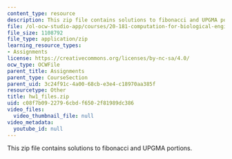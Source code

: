 ```yaml
---
content_type: resource
description: This zip file contains solutions to fibonacci and UPGMA portions.
file: /ol-ocw-studio-app/courses/20-181-computation-for-biological-engineers-fall-2006/c08f7b0922796cbdf6502f81989dc386_hw1_files.zip
file_size: 1108792
file_type: application/zip
learning_resource_types:
- Assignments
license: https://creativecommons.org/licenses/by-nc-sa/4.0/
ocw_type: OCWFile
parent_title: Assignments
parent_type: CourseSection
parent_uid: 3c24f91c-4a00-68cb-e3e4-c18970aa385f
resourcetype: Other
title: hw1_files.zip
uid: c08f7b09-2279-6cbd-f650-2f81989dc386
video_files:
  video_thumbnail_file: null
video_metadata:
  youtube_id: null
---
```

This zip file contains solutions to fibonacci and UPGMA portions.